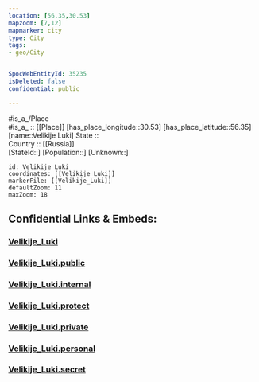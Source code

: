 ```yaml
---
location: [56.35,30.53] 
mapzoom: [7,12] 
mapmarker: city 
type: City
tags:
- geo/City


SpocWebEntityId: 35235
isDeleted: false
confidential: public

---
```

#is_a_/Place  
#is_a_ :: [[Place]] 
[has_place_longitude::30.53] 
[has_place_latitude::56.35] 
[name::Velikije Luki] 
State ::  
Country :: [[Russia]]  
[StateId::] 
[Population::] 
[Unknown::] 


```leaflet
id: Velikije Luki
coordinates: [[Velikije_Luki]] 
markerFile: [[Velikije_Luki]] 
defaultZoom: 11 
maxZoom: 18
```


## Confidential Links & Embeds: 

### [Velikije_Luki](/_Standards/Earth/Continent/Europe/Europe~East/Russia/Russia~NorthWest/Pskov_Oblast/City/Velikije_Luki.md) 

### [Velikije_Luki.public](/_public/Earth/Continent/Europe/Europe~East/Russia/Russia~NorthWest/Pskov_Oblast/City/Velikije_Luki.public.md) 

### [Velikije_Luki.internal](/_internal/Earth/Continent/Europe/Europe~East/Russia/Russia~NorthWest/Pskov_Oblast/City/Velikije_Luki.internal.md) 

### [Velikije_Luki.protect](/_protect/Earth/Continent/Europe/Europe~East/Russia/Russia~NorthWest/Pskov_Oblast/City/Velikije_Luki.protect.md) 

### [Velikije_Luki.private](/_private/Earth/Continent/Europe/Europe~East/Russia/Russia~NorthWest/Pskov_Oblast/City/Velikije_Luki.private.md) 

### [Velikije_Luki.personal](/_personal/Earth/Continent/Europe/Europe~East/Russia/Russia~NorthWest/Pskov_Oblast/City/Velikije_Luki.personal.md) 

### [Velikije_Luki.secret](/_secret/Earth/Continent/Europe/Europe~East/Russia/Russia~NorthWest/Pskov_Oblast/City/Velikije_Luki.secret.md)

